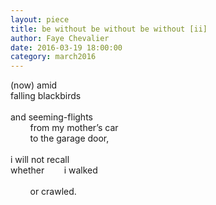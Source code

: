 ```yaml
---
layout: piece
title: be without be without be without [ii]
author: Faye Chevalier
date: 2016-03-19 18:00:00
category: march2016
---
```

<p>(now) amid<br />
falling blackbirds<br />
<br />
and seeming-flights<br />
&nbsp;&nbsp;&nbsp;&nbsp;&nbsp;&nbsp;&nbsp;&nbsp;from my mother&rsquo;s car<br />
&nbsp;&nbsp;&nbsp;&nbsp;&nbsp;&nbsp;&nbsp;&nbsp;to the garage door,<br />
<br />
i will not recall<br />
whether&nbsp;&nbsp;&nbsp;&nbsp;&nbsp;&nbsp;&nbsp;&nbsp;i walked<br />
<br />
&nbsp;&nbsp;&nbsp;&nbsp;&nbsp;&nbsp;&nbsp;&nbsp;or crawled.</p>